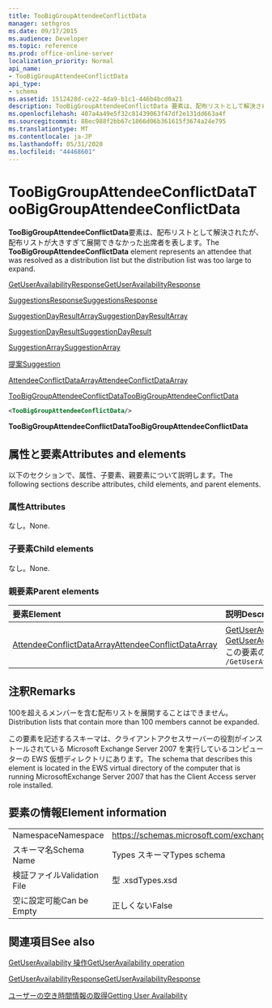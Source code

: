 ```yaml
---
title: TooBigGroupAttendeeConflictData
manager: sethgros
ms.date: 09/17/2015
ms.audience: Developer
ms.topic: reference
ms.prod: office-online-server
localization_priority: Normal
api_name:
- TooBigGroupAttendeeConflictData
api_type:
- schema
ms.assetid: 1512428d-ce22-4da9-b1c1-446b4bcd0a21
description: TooBigGroupAttendeeConflictData 要素は、配布リストとして解決されたが、配布リストが大きすぎて展開できなかった出席者を表します。
ms.openlocfilehash: 407a4a49e5f32c81439063f47df2e131dd663a4f
ms.sourcegitcommit: 88ec988f2bb67c1866d06b361615f3674a24e795
ms.translationtype: MT
ms.contentlocale: ja-JP
ms.lasthandoff: 05/31/2020
ms.locfileid: "44468601"
---
```

# <a name="toobiggroupattendeeconflictdata"></a><span data-ttu-id="a96c3-103">TooBigGroupAttendeeConflictData</span><span class="sxs-lookup"><span data-stu-id="a96c3-103">TooBigGroupAttendeeConflictData</span></span>

<span data-ttu-id="a96c3-104">**TooBigGroupAttendeeConflictData**要素は、配布リストとして解決されたが、配布リストが大きすぎて展開できなかった出席者を表します。</span><span class="sxs-lookup"><span data-stu-id="a96c3-104">The **TooBigGroupAttendeeConflictData** element represents an attendee that was resolved as a distribution list but the distribution list was too large to expand.</span></span> 
  
[<span data-ttu-id="a96c3-105">GetUserAvailabilityResponse</span><span class="sxs-lookup"><span data-stu-id="a96c3-105">GetUserAvailabilityResponse</span></span>](getuseravailabilityresponse.md)
  
[<span data-ttu-id="a96c3-106">SuggestionsResponse</span><span class="sxs-lookup"><span data-stu-id="a96c3-106">SuggestionsResponse</span></span>](suggestionsresponse.md)
  
[<span data-ttu-id="a96c3-107">SuggestionDayResultArray</span><span class="sxs-lookup"><span data-stu-id="a96c3-107">SuggestionDayResultArray</span></span>](suggestiondayresultarray.md)
  
[<span data-ttu-id="a96c3-108">SuggestionDayResult</span><span class="sxs-lookup"><span data-stu-id="a96c3-108">SuggestionDayResult</span></span>](suggestiondayresult.md)
  
[<span data-ttu-id="a96c3-109">SuggestionArray</span><span class="sxs-lookup"><span data-stu-id="a96c3-109">SuggestionArray</span></span>](suggestionarray.md)
  
[<span data-ttu-id="a96c3-110">提案</span><span class="sxs-lookup"><span data-stu-id="a96c3-110">Suggestion</span></span>](suggestion.md)
  
[<span data-ttu-id="a96c3-111">AttendeeConflictDataArray</span><span class="sxs-lookup"><span data-stu-id="a96c3-111">AttendeeConflictDataArray</span></span>](attendeeconflictdataarray.md)
  
[<span data-ttu-id="a96c3-112">TooBigGroupAttendeeConflictData</span><span class="sxs-lookup"><span data-stu-id="a96c3-112">TooBigGroupAttendeeConflictData</span></span>](toobiggroupattendeeconflictdata.md)
  
```xml
<TooBigGroupAttendeeConflictData/>
```

 <span data-ttu-id="a96c3-113">**TooBigGroupAttendeeConflictData**</span><span class="sxs-lookup"><span data-stu-id="a96c3-113">**TooBigGroupAttendeeConflictData**</span></span>
## <a name="attributes-and-elements"></a><span data-ttu-id="a96c3-114">属性と要素</span><span class="sxs-lookup"><span data-stu-id="a96c3-114">Attributes and elements</span></span>

<span data-ttu-id="a96c3-115">以下のセクションで、属性、子要素、親要素について説明します。</span><span class="sxs-lookup"><span data-stu-id="a96c3-115">The following sections describe attributes, child elements, and parent elements.</span></span>
  
### <a name="attributes"></a><span data-ttu-id="a96c3-116">属性</span><span class="sxs-lookup"><span data-stu-id="a96c3-116">Attributes</span></span>

<span data-ttu-id="a96c3-117">なし。</span><span class="sxs-lookup"><span data-stu-id="a96c3-117">None.</span></span>
  
### <a name="child-elements"></a><span data-ttu-id="a96c3-118">子要素</span><span class="sxs-lookup"><span data-stu-id="a96c3-118">Child elements</span></span>

<span data-ttu-id="a96c3-119">なし。</span><span class="sxs-lookup"><span data-stu-id="a96c3-119">None.</span></span>
  
### <a name="parent-elements"></a><span data-ttu-id="a96c3-120">親要素</span><span class="sxs-lookup"><span data-stu-id="a96c3-120">Parent elements</span></span>

|<span data-ttu-id="a96c3-121">**要素**</span><span class="sxs-lookup"><span data-stu-id="a96c3-121">**Element**</span></span>|<span data-ttu-id="a96c3-122">**説明**</span><span class="sxs-lookup"><span data-stu-id="a96c3-122">**Description**</span></span>|
|:-----|:-----|
|[<span data-ttu-id="a96c3-123">AttendeeConflictDataArray</span><span class="sxs-lookup"><span data-stu-id="a96c3-123">AttendeeConflictDataArray</span></span>](attendeeconflictdataarray.md) <br/> |<span data-ttu-id="a96c3-124">[GetUserAvailabilityRequest](getuseravailabilityrequest.md)で特定された参加者の競合データの配列が含まれています。</span><span class="sxs-lookup"><span data-stu-id="a96c3-124">Contains an array of conflict data for attendees identified in the [GetUserAvailabilityRequest](getuseravailabilityrequest.md).</span></span>  <br/> <span data-ttu-id="a96c3-125">この要素の XPath 式を次に示します。</span><span class="sxs-lookup"><span data-stu-id="a96c3-125">The following is the XPath expression to this element:</span></span>  <br/>  `/GetUserAvailabilityResponse/SuggestionsResponse/SuggestionDayResultArray/SuggestionDayResult[i]/SuggestionArray/Suggestion[i]/AttendeeConflictDataArray` <br/> |
   
## <a name="remarks"></a><span data-ttu-id="a96c3-126">注釈</span><span class="sxs-lookup"><span data-stu-id="a96c3-126">Remarks</span></span>

<span data-ttu-id="a96c3-127">100を超えるメンバーを含む配布リストを展開することはできません。</span><span class="sxs-lookup"><span data-stu-id="a96c3-127">Distribution lists that contain more than 100 members cannot be expanded.</span></span>
  
<span data-ttu-id="a96c3-128">この要素を記述するスキーマは、クライアントアクセスサーバーの役割がインストールされている Microsoft Exchange Server 2007 を実行しているコンピューターの EWS 仮想ディレクトリにあります。</span><span class="sxs-lookup"><span data-stu-id="a96c3-128">The schema that describes this element is located in the EWS virtual directory of the computer that is running MicrosoftExchange Server 2007 that has the Client Access server role installed.</span></span>
  
## <a name="element-information"></a><span data-ttu-id="a96c3-129">要素の情報</span><span class="sxs-lookup"><span data-stu-id="a96c3-129">Element information</span></span>

|||
|:-----|:-----|
|<span data-ttu-id="a96c3-130">Namespace</span><span class="sxs-lookup"><span data-stu-id="a96c3-130">Namespace</span></span>  <br/> |https://schemas.microsoft.com/exchange/services/2006/types  <br/> |
|<span data-ttu-id="a96c3-131">スキーマ名</span><span class="sxs-lookup"><span data-stu-id="a96c3-131">Schema Name</span></span>  <br/> |<span data-ttu-id="a96c3-132">Types スキーマ</span><span class="sxs-lookup"><span data-stu-id="a96c3-132">Types schema</span></span>  <br/> |
|<span data-ttu-id="a96c3-133">検証ファイル</span><span class="sxs-lookup"><span data-stu-id="a96c3-133">Validation File</span></span>  <br/> |<span data-ttu-id="a96c3-134">型 .xsd</span><span class="sxs-lookup"><span data-stu-id="a96c3-134">Types.xsd</span></span>  <br/> |
|<span data-ttu-id="a96c3-135">空に設定可能</span><span class="sxs-lookup"><span data-stu-id="a96c3-135">Can be Empty</span></span>  <br/> |<span data-ttu-id="a96c3-136">正しくない</span><span class="sxs-lookup"><span data-stu-id="a96c3-136">False</span></span>  <br/> |
   
## <a name="see-also"></a><span data-ttu-id="a96c3-137">関連項目</span><span class="sxs-lookup"><span data-stu-id="a96c3-137">See also</span></span>



[<span data-ttu-id="a96c3-138">GetUserAvailability 操作</span><span class="sxs-lookup"><span data-stu-id="a96c3-138">GetUserAvailability operation</span></span>](getuseravailability-operation.md)
  
[<span data-ttu-id="a96c3-139">GetUserAvailabilityResponse</span><span class="sxs-lookup"><span data-stu-id="a96c3-139">GetUserAvailabilityResponse</span></span>](getuseravailabilityresponse.md)


[<span data-ttu-id="a96c3-140">ユーザーの空き時間情報の取得</span><span class="sxs-lookup"><span data-stu-id="a96c3-140">Getting User Availability</span></span>](https://msdn.microsoft.com/library/d4133fcb-9b0f-4e6b-aadf-a389da83516a%28Office.15%29.aspx)


